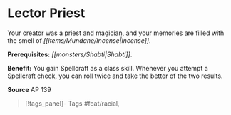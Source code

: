 ﻿---
cssclass: [feats]

---
# Lector Priest

Your creator was a priest and magician, and your memories are filled with the smell of _[[items/Mundane/Incense|incense]]_.

**Prerequisites:** _[[monsters/Shabti|Shabti]]_.

**Benefit:** You gain Spellcraft as a class skill. Whenever you attempt a Spellcraft check, you can roll twice and take the better of the two results.

**Source** AP 139
>[!tags_panel]- Tags
> #feat/racial, 
